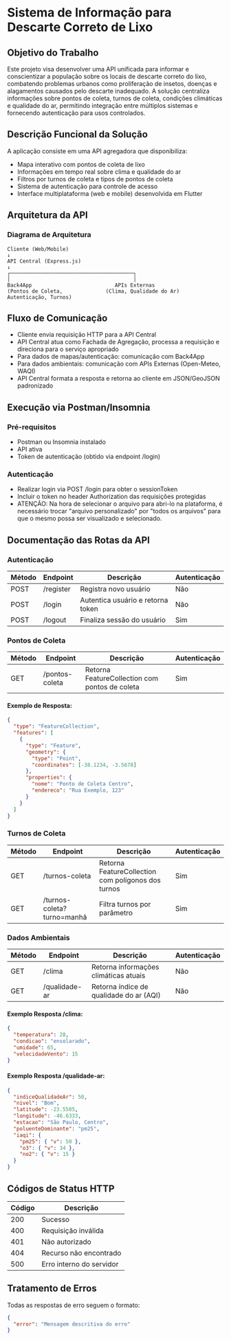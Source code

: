 

# Sistema de Informação para Descarte Correto de Lixo

## Objetivo do Trabalho
Este projeto visa desenvolver uma API unificada para informar e conscientizar a população sobre os locais de descarte correto do lixo, combatendo problemas urbanos como proliferação de insetos, doenças e alagamentos causados pelo descarte inadequado. A solução centraliza informações sobre pontos de coleta, turnos de coleta, condições climáticas e qualidade do ar, permitindo integração entre múltiplos sistemas e fornecendo autenticação para usos controlados.

## Descrição Funcional da Solução
A aplicação consiste em uma API agregadora que disponibiliza:
- Mapa interativo com pontos de coleta de lixo
- Informações em tempo real sobre clima e qualidade do ar
- Filtros por turnos de coleta e tipos de pontos de coleta
- Sistema de autenticação para controle de acesso
- Interface multiplataforma (web e mobile) desenvolvida em Flutter

## Arquitetura da API

### Diagrama de Arquitetura

```
Cliente (Web/Mobile)
↓
API Central (Express.js)
↓
┌────────────────────────────────────────┐
│                                        │
Back4App                           APIs Externas
(Pontos de Coleta,              (Clima, Qualidade do Ar)
Autenticação, Turnos)

```

## Fluxo de Comunicação
- Cliente envia requisição HTTP para a API Central
- API Central atua como Fachada de Agregação, processa a requisição e direciona para o serviço apropriado
- Para dados de mapas/autenticação: comunicação com Back4App
- Para dados ambientais: comunicação com APIs Externas (Open-Meteo, WAQI)
- API Central formata a resposta e retorna ao cliente em JSON/GeoJSON padronizado


## Execução via Postman/Insomnia

### Pré-requisitos
- Postman ou Insomnia instalado
- API ativa
- Token de autenticação (obtido via endpoint /login)

### Autenticação
- Realizar login via POST /login para obter o sessionToken
- Incluir o token no header Authorization das requisições protegidas
- ATENÇÃO: Na hora de selecionar o arquivo para abri-lo na plataforma, é necessário trocar "arquivo personalizado" por "todos os arquivos" para que o mesmo possa ser visualizado e selecionado.

## Documentação das Rotas da API

### Autenticação
| Método | Endpoint | Descrição | Autenticação |
|--------|----------|-----------|--------------|
| POST   | /register | Registra novo usuário | Não |
| POST   | /login    | Autentica usuário e retorna token | Não |
| POST   | /logout   | Finaliza sessão do usuário | Sim |

### Pontos de Coleta
| Método | Endpoint | Descrição | Autenticação |
|--------|----------|-----------|--------------|
| GET    | /pontos-coleta | Retorna FeatureCollection com pontos de coleta | Sim |

#### Exemplo de Resposta:
```json
{
  "type": "FeatureCollection",
  "features": [
    {
      "type": "Feature",
      "geometry": {
        "type": "Point",
        "coordinates": [-38.1234, -3.5678]
      },
      "properties": {
        "nome": "Ponto de Coleta Centro",
        "endereco": "Rua Exemplo, 123"
      }
    }
  ]
}
````

### Turnos de Coleta

| Método | Endpoint                   | Descrição                                          | Autenticação |
| ------ | -------------------------- | -------------------------------------------------- | ------------ |
| GET    | /turnos-coleta             | Retorna FeatureCollection com polígonos dos turnos | Sim          |
| GET    | /turnos-coleta?turno=manhã | Filtra turnos por parâmetro                        | Sim          |

### Dados Ambientais

| Método | Endpoint      | Descrição                               | Autenticação |
| ------ | ------------- | --------------------------------------- | ------------ |
| GET    | /clima        | Retorna informações climáticas atuais   | Não          |
| GET    | /qualidade-ar | Retorna índice de qualidade do ar (AQI) | Não          |

#### Exemplo Resposta /clima:

```json
{
  "temperatura": 28,
  "condicao": "ensolarado",
  "umidade": 65,
  "velocidadeVento": 15
}
```

#### Exemplo Resposta /qualidade-ar:

```json
{
  "indiceQualidadeAr": 50,
  "nivel": "Bom",
  "latitude": -23.5505,
  "longitude": -46.6333,
  "estacao": "São Paulo, Centro",
  "poluenteDominante": "pm25",
  "iaqi": {
    "pm25": { "v": 50 },
    "o3": { "v": 34 },
    "no2": { "v": 15 }
  }
}
```

## Códigos de Status HTTP

| Código | Descrição                |
| ------ | ------------------------ |
| 200    | Sucesso                  |
| 400    | Requisição inválida      |
| 401    | Não autorizado           |
| 404    | Recurso não encontrado   |
| 500    | Erro interno do servidor |

## Tratamento de Erros

Todas as respostas de erro seguem o formato:

```json
{
  "error": "Mensagem descritiva do erro"
}
```
